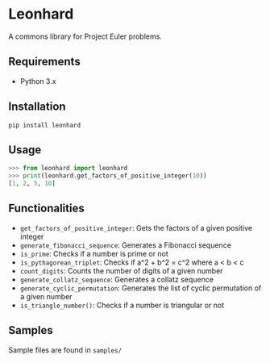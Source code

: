 # Leonhard
A commons library for Project Euler problems.

## Requirements
* Python 3.x

## Installation
`pip install leonhard`

## Usage
```python
>>> from leonhard import leonhard
>>> print(leonhard.get_factors_of_positive_integer(10))
[1, 2, 5, 10]
```

## Functionalities
* `get_factors_of_positive_integer`: Gets the factors of a given positive integer
* `generate_fibonacci_sequence`: Generates a Fibonacci sequence
* `is_prime`: Checks if a number is prime or not
* `is_pythagorean_triplet`: Checks if a^2 + b^2 = c^2 where a < b < c
* `count_digits`: Counts the number of digits of a given number
* `generate_collatz_sequence`: Generates a collatz sequence
* `generate_cyclic_permutation`: Generates the list of cyclic permutation of a given number
* `is_triangle_number()`: Checks if a number is triangular or not

## Samples
Sample files are found in `samples/`


